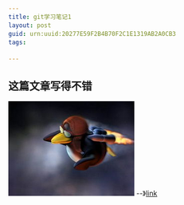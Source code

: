 ```yaml
---
title: git学习笔记1
layout: post
guid: urn:uuid:20277E59F2B4B70F2C1E1319AB2A0CB3
tags:

---
```

## 这篇文章写得不错  
![image](/media/files/2017-05-26/linuxpeguin.jpg)
--》[link](http://blog.jobbole.com/78960/)

